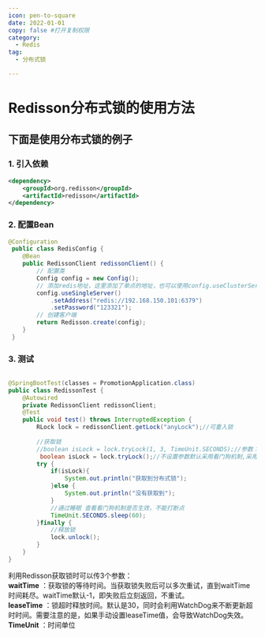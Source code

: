 ```yaml
---
icon: pen-to-square
date: 2022-01-01
copy: false #打开复制权限
category:
  - Redis
tag:
  - 分布式锁

---
```


# Redisson分布式锁的使用方法

## 下面是使用分布式锁的例子

### 1. 引入依赖
<!--redisson-->
```xml
<dependency>
    <groupId>org.redisson</groupId>
    <artifactId>redisson</artifactId>
</dependency>
```

### 2. 配置Bean
```java
@Configuration
 public class RedisConfig {
    @Bean
    public RedissonClient redissonClient() {
        // 配置类
        Config config = new Config();
        // 添加redis地址，这里添加了单点的地址，也可以使用config.useClusterServers()添加集群地址 
        config.useSingleServer()
            .setAddress("redis://192.168.150.101:6379")
            .setPassword("123321");
        // 创建客户端
        return Redisson.create(config);
    }
 }
 ```
### 3. 测试
```java
 
@SpringBootTest(classes = PromotionApplication.class)
public class RedissonTest {
    @Autowired
    private RedissonClient redissonClient;
    @Test
    public void test() throws InterruptedException {
        RLock lock = redissonClient.getLock("anyLock");//可重入锁
 
        //获取锁
        //boolean isLock = lock.tryLock(1, 3, TimeUnit.SECONDS);//参数：等待时间，锁失效时间，时间单位（看门狗机制会失效）
         boolean isLock = lock.tryLock();//不设置参数默认采用看门狗机制,采用默认失效时间30秒
        try {
            if(isLock){
                System.out.println("获取到分布式锁");
            }else {
                System.out.println("没有获取到");
            }
            //通过睡眠 查看看门狗机制是否生效，不能打断点
            TimeUnit.SECONDS.sleep(60);
        }finally {
            //释放锁
            lock.unlock();
        }
    }
}
```
利用Redisson获取锁时可以传3个参数：   
**waitTime** ：获取锁的等待时间。当获取锁失败后可以多次重试，直到waitTime时间耗尽。waitTime默认-1，即失败后立刻返回，不重试。   
**leaseTime** ：锁超时释放时间。默认是30，同时会利用WatchDog来不断更新超时时间。需要注意的是，如果手动设置leaseTime值，会导致WatchDog失效。   
**TimeUnit** ：时间单位   

